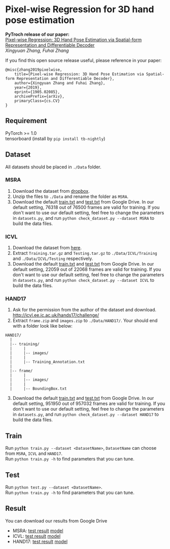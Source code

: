 # Pixel-wise Regression for 3D hand pose estimation 
**PyTroch release of our paper:**   
[Pixel-wise Regression: 3D Hand Pose Estimation via Spatial-form Representation and Differentiable Decoder](https://arxiv.org/abs/1905.02085)  
*Xingyuan Zhang, Fuhai Zhang*

If you find this open source release useful, please reference in your paper:
```
@misc{zhang2019pixelwise,
    title={Pixel-wise Regression: 3D Hand Pose Estimation via Spatial-form Representation and Differentiable Decoder},
    author={Xingyuan Zhang and Fuhai Zhang},
    year={2019},
    eprint={1905.02085},
    archivePrefix={arXiv},
    primaryClass={cs.CV}
}
```

## Requirement  
PyTorch >= 1.0  
tensorboard (install by `pip install tb-nightly`)

## Dataset  
All datasets should be placed in `./Data` folder.  
### MSRA  
1. Download the dataset from [dropbox](https://www.dropbox.com/s/bmx2w0zbnyghtp7/cvpr15_MSRAHandGestureDB.zip?dl=0).
2. Unzip the files to `./Data` and rename the folder as `MSRA`.
3. Download the default [train.txt](https://drive.google.com/open?id=1RESPwhnlbQ1Rg7qNPCJ0zGBy7aOjdGmB) and [test.txt](https://drive.google.com/open?id=1QZTl5X5IX4GPZ429l_EOkf0yBnzYGQHO) from Google Drive. In our default setting, 76318 out of 76500 frames are valid for training. If you don't want to use our default setting, feel free to change the parameters in `datasets.py`, and run `python check_dataset.py --dataset MSRA` to build the data files.

### ICVL  
1. Download the dataset from [here](https://labicvl.github.io/hand.html).  
2. Extract `Training.tar.gz` and `Testing.tar.gz` to `./Data/ICVL/Training` and `./Data/ICVL/Testing` respectively.
3. Download the default [train.txt](https://drive.google.com/open?id=1xuIr5hAJFEu1dIEuzXm6yiOCxA6DHDDA) and [test.txt](https://drive.google.com/open?id=1ucn9QjyRBL9463ihC2qt60uetXUSkeJQ) from Google Drive. In our default setting, 22059 out of 22068 frames are valid for training. If you don't want to use our default setting, feel free to change the parameters in `datasets.py`, and run `python check_dataset.py --dataset ICVL` to build the data files.

### HAND17  
1. Ask for the permission from the author of the dataset and download.  
http://icvl.ee.ic.ac.uk/hands17/challenge/
2. Extract `frame.zip` and `images.zip` to `./Data/HAND17/`. Your should end with a folder look like below:
```
HAND17/
  |
  |-- training/
  |     |
  |     |-- images/
  |     |
  |     |-- Training_Annotation.txt
  |
  |-- frame/
  |     |
  |     |-- images/
  |     |
  |     |-- BoundingBox.txt
```
3. Download the default [train.txt](https://drive.google.com/open?id=1ZX1Ain24IiEtDcpqnZYcMhrOk4N_9E4X) and [test.txt](https://drive.google.com/open?id=17p6suS5e-6qjDr0XtfAVxpEoEvDd_tx1) from Google Drive. In our default setting, 951950 out of 957032 frames are valid for training. If you don't want to use our default setting, feel free to change the parameters in `datasets.py`, and run `python check_dataset.py --dataset HAND17` to build the data files.

## Train  
Run `python train.py --dataset <DatasetName>`, `DatasetName` can choose from `MSRA`, `ICVL` and `HAND17`.  
Run `python train.py -h` to find parameters that you can tune.

## Test  
Run `python test.py --dataset <DatasetName>`.  
Run `python train.py -h` to find parameters that you can tune.

## Result  
You can download our results from Google Drive
- MSRA: [test result]() [model]()
- ICVL: [test result]() [model]()
- HAND17: [test result]() [model]()